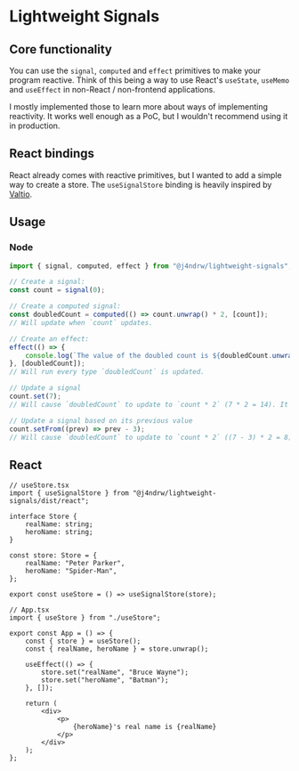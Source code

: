 # Lightweight Signals

## Core functionality

You can use the `signal`, `computed` and `effect` primitives to make your program reactive. Think of this being a way to use React's `useState`, `useMemo` and `useEffect` in non-React / non-frontend applications.

I mostly implemented those to learn more about ways of implementing reactivity. It works well enough as a PoC, but I wouldn't recommend using it in production.

## React bindings

React already comes with reactive primitives, but I wanted to add a simple way to create a store. The `useSignalStore` binding is heavily inspired by [Valtio](https://github.com/pmndrs/valtio).

## Usage

### Node

```ts
import { signal, computed, effect } from "@j4ndrw/lightweight-signals";

// Create a signal:
const count = signal(0);

// Create a computed signal:
const doubledCount = computed(() => count.unwrap() * 2, [count]);
// Will update when `count` updates.

// Create an effect:
effect(() => {
    console.log(`The value of the doubled count is ${doubledCount.unwrap()}`);
}, [doubledCount]);
// Will run every type `doubledCount` is updated.

// Update a signal
count.set(7);
// Will cause `doubledCount` to update to `count * 2` (7 * 2 = 14). It will also trigger the effect.

// Update a signal based on its previous value
count.setFrom((prev) => prev - 3);
// Will cause `doubledCount` to update to `count * 2` ((7 - 3) * 2 = 8). It will also trigger the effect.
```

## React

```tsx
// useStore.tsx
import { useSignalStore } from "@j4ndrw/lightweight-signals/dist/react";

interface Store {
    realName: string;
    heroName: string;
}

const store: Store = {
    realName: "Peter Parker",
    heroName: "Spider-Man",
};

export const useStore = () => useSignalStore(store);

// App.tsx
import { useStore } from "./useStore";

export const App = () => {
    const { store } = useStore();
    const { realName, heroName } = store.unwrap();

    useEffect(() => {
        store.set("realName", "Bruce Wayne");
        store.set("heroName", "Batman");
    }, []);

    return (
        <div>
            <p>
                {heroName}'s real name is {realName}
            </p>
        </div>
    );
};
```
